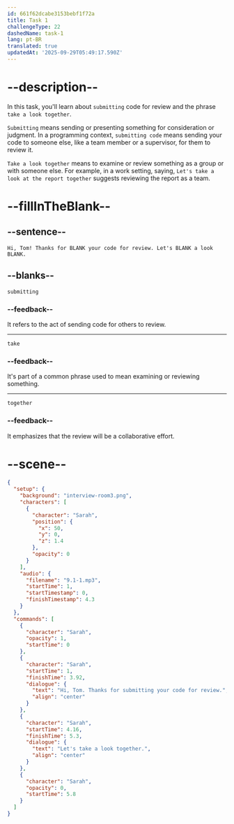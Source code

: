 ```yaml
---
id: 661f62dcabe3153bebf1f72a
title: Task 1
challengeType: 22
dashedName: task-1
lang: pt-BR
translated: true
updatedAt: '2025-09-29T05:49:17.590Z'
---
```


<!-- (Audio) Sarah: Hi, Tom! Thanks for submitting your code for review. Let's take a look together. -->

# --description--

In this task, you'll learn about `submitting` code for review and the phrase `take a look together`.

`Submitting` means sending or presenting something for consideration or judgment. In a programming context, `submitting code` means sending your code to someone else, like a team member or a supervisor, for them to review it.

`Take a look together` means to examine or review something as a group or with someone else. For example, in a work setting, saying, `Let's take a look at the report together` suggests reviewing the report as a team.


# --fillInTheBlank--

## --sentence--

`Hi, Tom! Thanks for BLANK your code for review. Let's BLANK a look BLANK.`

## --blanks--

`submitting`

### --feedback--

It refers to the act of sending code for others to review.

---

`take`

### --feedback--

It's part of a common phrase used to mean examining or reviewing something.

---

`together`

### --feedback--

It emphasizes that the review will be a collaborative effort.

# --scene--

```json
{
  "setup": {
    "background": "interview-room3.png",
    "characters": [
      {
        "character": "Sarah",
        "position": {
          "x": 50,
          "y": 0,
          "z": 1.4
        },
        "opacity": 0
      }
    ],
    "audio": {
      "filename": "9.1-1.mp3",
      "startTime": 1,
      "startTimestamp": 0,
      "finishTimestamp": 4.3
    }
  },
  "commands": [
    {
      "character": "Sarah",
      "opacity": 1,
      "startTime": 0
    },
    {
      "character": "Sarah",
      "startTime": 1,
      "finishTime": 3.92,
      "dialogue": {
        "text": "Hi, Tom. Thanks for submitting your code for review.",
        "align": "center"
      }
    },
    {
      "character": "Sarah",
      "startTime": 4.16,
      "finishTime": 5.3,
      "dialogue": {
        "text": "Let's take a look together.",
        "align": "center"
      }
    },
    {
      "character": "Sarah",
      "opacity": 0,
      "startTime": 5.8
    }
  ]
}
```
